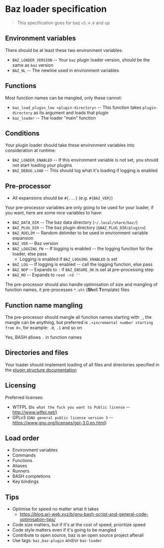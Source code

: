 # Baz loader specification

> This specification goes for baz `v5.4.0` and up

## Environment variables

There should be at least these two environment variables:

-   `BAZ_LOADER_VERSION` -- Your `baz` plugin loader version, should be the same as `baz` version
-   `BAZ_NL` -- The newline used in environment variables

## Functions

Most function names can be mangled, only these cannot:

-   `baz_load_plugin_low <plugin-directory>` -- This function takes `plugin-directory` as its argument and loads that plugin
-   `baz_loader` -- The loader "main" function

## Conditions

Your plugin loader should take these environment variables into consideration at runtime:

-   `BAZ_LOADER_ENABLED` -- If this environment variable is not set, you should not start loading your plugins
-   `BAZ_DEBUG_LOAD` -- This should log what it's loading if logging is enabled

## Pre-processor

-   All expansions should be `#{...}` (e.g. `#{BAZ_VER}`)

Your pre-processor variables are only going to be used
for your loader, if you want, here are some nice variables to have:

-   `BAZ_DATA_DIR` -- The baz data directory (`~/.local/share/baz/`)
-   `BAZ_PLUG_DIR` -- The baz plugin directory (`$BAZ_PLUG_DIR/plugins`)
-   `BAZ_RDELIM` -- Random delimiter to be used in environment variable expansion
-   `BAZ_VER` -- Baz version
-   `BAZ_LOGGING_FN` -- If logging is enabled -- the logging function for the loader, else pass
    -   Logging is enabled if `BAZ_LOGGING_ENABLED` is set
-   `BAZ_LOG` -- If logging is enabled -- call the logging function, else pass
-   `BAZ_NOP` -- Expands to `:` if `BAZ_ENSURE_OK` is set at pre-processing step
-   `BAZ_RD` -- Expands to `read -rd ''`

The pre-processor should also handle optimisation of size and mangling of function names,
it pre-processes `*.sht` (**Sh**ell **T**emplate) files

## Function name mangling

The pre-processor should mangle all function names starting with `_`,
the mangle can be anything, but preferred is `.<incremental number starting from 0>`,
for example: `.0`, `.1` and so on

Yes, BASH allows `.` in function names

## Directories and files

Your loader should implement loading of all files and directories
specified in the [plugin structure documentation](/doc/PLUGIN_FOLDER_STRUCTURE.md)

## Licensing

Preferred licenses:

-   WTFPL (`Do what the fuck you want to Public license` -- <http://www.wtfpl.net/>)
-   GPLv3 (`GNU general public license version 3` -- <https://www.gnu.org/licenses/gpl-3.0.en.html>)

## Load order

-   Environment variables
-   Commands
-   Functions
-   Aliases
-   Runners
-   BASH completions
-   Key bindings

## Tips

-   Optimise for speed no matter what it takes
    -   <https://blog.ari-web.xyz/b/gnu-bash-script-and-general-code-optimisation-tips/>
-   Code size matters, but if it's at the cost of speed, prioritize speed
-   Code style matters even if it's going to be mangled
-   Contribute to open source, baz is an open source project afterall
-   Use tags: `baz` ,`baz-plugin` and/or `baz-loader`
